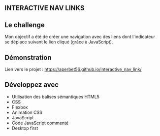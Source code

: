 ## INTERACTIVE NAV LINKS

## Le challenge

Mon objectif a été de créer une navigation avec des liens dont l'indicateur se déplace suivant le lien cliqué (grâce à JavaScript).

## Démonstration

Lien vers le projet : https://aperbet56.github.io/interactive_nav_link/

## Développez avec

- Utilisation des balises sémantiques HTML5
- CSS
- Flexbox
- Animation CSS
- JavaScript
- Code JavaScript commenté
- Desktop first
